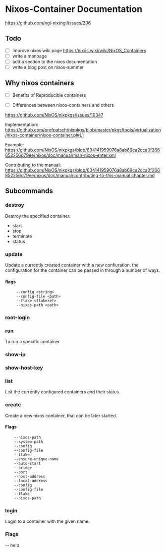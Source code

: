 # Nixos-Container Documentation

https://github.com/ngi-nix/ngi/issues/296

## Todo
- [ ] Improve nixos wiki page https://nixos.wiki/wiki/NixOS_Containers
- [ ] write a manpage
- [ ] add a section to the nixos documentation
- [ ] write a blog post on nixos-summer

## Why nixos containers
- [ ] Benefits of Reproducible containers
- [ ] Differences between nixos-containers and others


https://github.com/NixOS/nixpkgs/issues/10347

Implementation: https://github.com/profpatsch/nixpkgs/blob/master/pkgs/tools/virtualization/nixos-container/nixos-container.pl#L1

Example: https://github.com/NixOS/nixpkgs/blob/634141959076a8ab69ca2cca0f266852256d79ee/nixos/doc/manual/man-nixos-enter.xml

Contributing to the manual: https://github.com/NixOS/nixpkgs/blob/634141959076a8ab69ca2cca0f266852256d79ee/nixos/doc/manual/contributing-to-this-manual.chapter.md

## Subcommands

### destroy
Destroy the specified container.

- start 
- stop 
- terminate 
- status 
### update
Update a currently created container
with a new confiuration, the configuration for the container can be passed in through a number of ways.

#### flags
         --config <string>
         --config-file <path>
         --flake <flakeref>
         --nixos-path <path>



### root-login 
### run 
To run a specific container 
### show-ip
### show-host-key 
### list
List the currently configured containers and their status. 



### create
Create a new nixos container, that can be later started.
#### Flags
        --nixos-path
        --system-path 
        --config 
        --config-file
        --flake
        --ensure-unique-name
        --auto-start
        --bridge
        --port
        --host-address
        --local-address
        --config
        --config-file
        --flake
        --nixos-path 


### login 
Login to a container with the given name.

### Flags
-- help
     